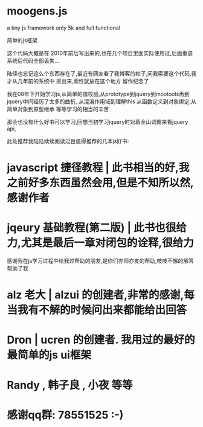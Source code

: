 moogens.js
==========

a tiny js framework only 5k and full functional

简单的js框架

这个代码大概是在 2010年前后写出来的,也在几个项目里面实际使用过,后面重装系统后代码全部丢失...

陆续也忘记这么个东西存在了,最近有网友看了我博客的帖子,问我索要这个代码,我才从几年前的系统中
抠出来,索性就放在这个地方 留作纪念了

我在08年下开始学习js,从简单的值校验,从prototype到jquery到mootools再到jquery中间经历了太多的曲折,
从混淆作用域到理解this 从函数定义到对象绑定,从简单对象到原型继承 等等学习的相当的辛苦

那会也没有什么好书可以学习,回想当初学习jquery时对着金山词霸来看jquery api,

此处推荐我陆陆续续阅读过且值得推荐的几本js好书: 
# javascript 捷径教程 | 此书相当的好,我之前好多东西虽然会用,但是不知所以然,感谢作者
# jqeury 基础教程(第二版) | 此书也很给力,尤其是最后一章对闭包的诠释,很给力

感谢我在js学习过程中给我过帮助的朋友,是你们亦师亦友的帮助,吱吱不懈的解答帮助了我
# alz 老大 | alzui 的创建者,非常的感谢,每当我有不解的时候问出来都能给出回答
# Dron | ucren 的创建者. 我用过的最好的最简单的js ui框架
# Randy  , 韩子良 , 小夜 等等 
# 感谢qq群: 78551525 :-)

